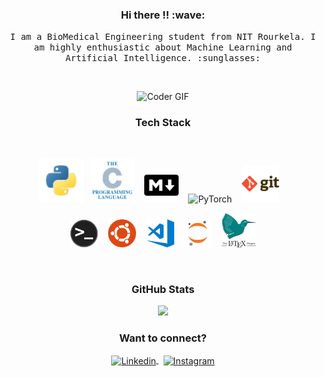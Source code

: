 <h3 align="center">Hi there !! :wave: </h3>
<p align = "center">
    <samp>
        I am a BioMedical Engineering student from NIT Rourkela. I am highly enthusiastic about Machine Learning and Artificial Intelligence. :sunglasses: <br />
    </samp>
</p>
<br />

<p align = "center">
    <img src = "https://media.giphy.com/media/AFdcYElkoNAUE/giphy.gif" alt = "Coder GIF" height = "250" width = "450">

</p>

<h3 align = "center">Tech Stack</h3>
<br />
<p align = "center">
<img alt="Python" width="70px" src="https://raw.githubusercontent.com/github/explore/80688e429a7d4ef2fca1e82350fe8e3517d3494d/topics/python/python.png" />&nbsp;&nbsp;
<img alt="C" width="70px" src="https://raw.githubusercontent.com/github/explore/80688e429a7d4ef2fca1e82350fe8e3517d3494d/topics/c/c.png" />&nbsp;&nbsp;&nbsp;
<img alt="Markdown" width="55px" src="https://raw.githubusercontent.com/github/explore/80688e429a7d4ef2fca1e82350fe8e3517d3494d/topics/markdown/markdown.png" />&nbsp;&nbsp;&nbsp;
<img alt="PyTorch" width="160px" src="https://www.edureka.co/blog/wp-content/uploads/2018/10/Pytorch_logo.png" />&nbsp;&nbsp;&nbsp;
<img alt="Git" width="60px" src="https://raw.githubusercontent.com/github/explore/80688e429a7d4ef2fca1e82350fe8e3517d3494d/topics/git/git.png" />&nbsp;&nbsp;&nbsp;
</p>
<p align = "center">
<img alt="Terminal" width="45px" src="https://raw.githubusercontent.com/github/explore/80688e429a7d4ef2fca1e82350fe8e3517d3494d/topics/terminal/terminal.png" />&nbsp;&nbsp;&nbsp;
<img alt="Ubuntu" width="45px" src="https://raw.githubusercontent.com/github/explore/80688e429a7d4ef2fca1e82350fe8e3517d3494d/topics/ubuntu/ubuntu.png" />&nbsp;&nbsp;&nbsp;
<img alt="Visual Studio Code" width="45px" src="https://raw.githubusercontent.com/github/explore/80688e429a7d4ef2fca1e82350fe8e3517d3494d/topics/visual-studio-code/visual-studio-code.png" />&nbsp;&nbsp;&nbsp;
<img alt="Jupyter Notebook" width="45px" src="https://raw.githubusercontent.com/github/explore/80688e429a7d4ef2fca1e82350fe8e3517d3494d/topics/jupyter-notebook/jupyter-notebook.png" />&nbsp;&nbsp;&nbsp;
<img alt="LaTeX" width="55px" src="https://raw.githubusercontent.com/github/explore/80688e429a7d4ef2fca1e82350fe8e3517d3494d/topics/latex/latex.png" />
</p>
<br />

<h3 align="center">GitHub Stats</h3>
<p align="center">
  <img height="170" src="https://github-readme-stats.vercel.app/api?username=Abhranta&show_icons=true&count_private=true&hide_border=true&hide_title=true&theme=tokyonight" />
</p>

<h3 align="center">Want to connect?</h3>
<p align="center">
  <a href="https://www.linkedin.com/in/abhranta-panigrahi-626a23191/">
    <img align="center" alt="Linkedin" width="20px" src="https://cdn.jsdelivr.net/npm/simple-icons@v3/icons/linkedin.svg" />
  </a>&nbsp;
  <a href="https://www.instagram.com/cozy_rasagulla/">
    <img align="center" alt="Instagram" width="20px" src="https://cdn.jsdelivr.net/npm/simple-icons@v3/icons/instagram.svg" />
  </a>
</p>